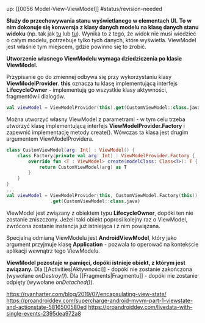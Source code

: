 up: [[0056 Model-View-ViewModel]]
#status/revision-needed 

**Służy do przechowywania stanu wyświetlanego w elementach UI.**
**To w nim dokonuje się konwersja z klasy danych modelu na klasę danych stanu widoku** (np. tak jak [tu](https://ryanharter.com/blog/2019/07/encapsulating-view-state/) lub [tu](https://proandroiddev.com/supercharge-android-mvvm-part-1-viewstate-and-actionstate-5816500580ed)). Wynika to z tego, że widok nie musi wiedzieć o całym modelu, potrzebuje tylko tych danych, które wyświetla. ViewModel jest właśnie tym miejscem, gdzie powinno się to zrobić.

**Utworzenie własnego ViewModelu wymaga dziedziczenia po klasie ViewModel.**

Przypisanie go do zmiennej odbywa się przy wykorzystaniu klasy **ViewModelProvider**. 
__this__ oznacza tu klasę implementującą interfejs **LifecycleOwner** - implementują go wszystkie klasy aktywności, fragmentów i dialogów.
```kotlin
val viewModel = ViewModelProvider(this).get(CustomViewModel::class.java)
```

Można utworzyć własny ViewModel z parametrami - w tym celu trzeba utworzyć klasę implementującą interfejs **ViewModelProvider.Factory** i zapewnić implementację metody create(). Wówczas ta klasa jest drugim argumentem ViewModelProvidera.

```kotlin
class CustomViewModel(arg: Int) : ViewModel() {
	class Factory(private val arg: Int) : ViewModelProvider.Factory {  
	    override fun <T : ViewModel> create(modelClass: Class<T>): T {  
	        return CustomViewModel(arg) as T  
	    }  
	}
}
...
val viewModel = ViewModelProvider(this, CustomViewModel.Factory(this))  
			    .get(CustomViewModel::class.java)
```

ViewModel jest związany z obiektem typu **LifecycleOwner**, dopóki ten nie zostanie zniszczony. Jeżeli taki obiekt poprosi kolejny raz o ViewModel, zwrócona zostanie instancja już istniejąca i z nim powiązana.

Specjalną odmianą ViewModelu jest **AndroidViewModel**, który jako argument przyjmuje klasę **Application** - pozwala to operować na kontekście aplikacji wewnątrz tego ViewModelu.

**ViewModel pozostaje w pamięci, dopóki istnieje obiekt, z którym jest związany.**
Dla [[Activities|Aktywności]] - dopóki nie zostanie zakończona (wywołane *onDestroy()*).
Dla [[Fragments|Fragmentu]] - dopóki nie zostanie odpięty (wywołane *onDetached()*).

https://ryanharter.com/blog/2019/07/encapsulating-view-state/
https://proandroiddev.com/supercharge-android-mvvm-part-1-viewstate-and-actionstate-5816500580ed
https://proandroiddev.com/livedata-with-single-events-2395dea972a8


